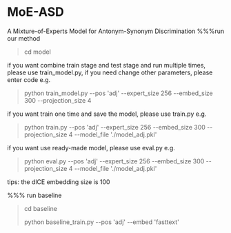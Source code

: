 # MoE-ASD
A Mixture-of-Experts Model for Antonym-Synonym Discrimination
%%%run our method
> cd model

if you want combine train stage and test stage and run multiple times, please use train_model.py, if you need change other parameters, please enter code
e.g.  
> python train_model.py --pos 'adj' --expert_size 256 --embed_size 300 --projection_size 4

if you want train one time and save the model, please use train.py
e.g.  
>python train.py --pos 'adj' --expert_size 256 --embed_size 300 --projection_size 4 --model_file './model_adj.pkl'

if you want use ready-made model, please use eval.py
e.g.  
>python eval.py --pos 'adj' --expert_size 256 --embed_size 300 --projection_size 4 --model_file './model_adj.pkl'

tips:
the dlCE embedding size is 100


%%% run baseline
> cd baseline
> 
> python baseline_train.py --pos 'adj' --embed 'fasttext'
